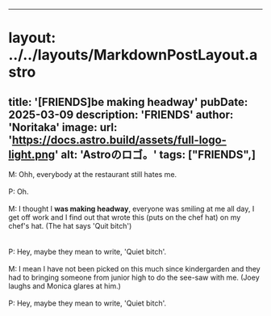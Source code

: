 
---
# layout: ../../layouts/MarkdownPostLayout.astro
title: '[FRIENDS]be making headway'
pubDate: 2025-03-09
description: 'FRIENDS'
author: 'Noritaka'
image:
    url: 'https://docs.astro.build/assets/full-logo-light.png'
    alt: 'Astroのロゴ。'
tags: ["FRIENDS",]
---

M: Ohh, everybody at the restaurant still hates me.<br>
<br>
P: Oh.<br>
<br>
M: I thought I **was making headway**, everyone was smiling at me all day, I get off work and I find out that wrote this (puts on the chef hat) on my chef's hat. (The hat says 'Quit bitch')<br>
<br><br>
P: Hey, maybe they mean to write, 'Quiet bitch'.<br>
<br>
M: I mean I have not been picked on this much since kindergarden and they had to bringing someone from junior high to do the see-saw with me. (Joey laughs and Monica glares at him.)<br>
<br>
P: Hey, maybe they mean to write, 'Quiet bitch'.<br>
<br>

